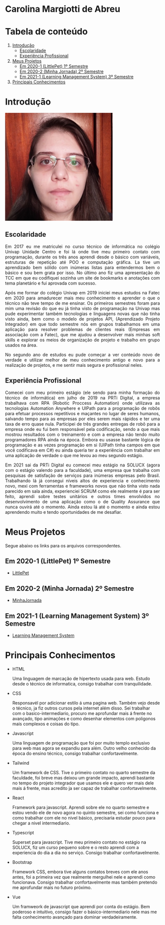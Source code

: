 # Carolina Margiotti de Abreu

# Tabela de conteúdo
1. [Introdução](#introdução)
    - [Escolaridade](#escolaridade)
    - [Experiência Profissional](#experiência-profissional)
2. [Meus Projetos](#meus-projetos)
    - [Em 2020-1 (LittlePet) 1º Semestre](#em-2020-1-littlepet-1º-semestre)
    - [Em 2020-2 (Minha Jornada) 2º Semestre](#em-2020-2-minha-jornada-2º-semestre)
    - [Em 2021-1 (Learning Management System) 3º Semestre](#em-2021-1-learning-management-system-3º-semestre)
 3. [Principais Conhecimentos](#principais-conhecimentos)

# Introdução
<img alt="foto minha" src="./imagens/eu.jpg" height="350">


## Escolaridade
<p align="justify">
Em 2017 eu me matriculei no curso técnico de informática no colégio Univap Unidade Centro e foi lá onde tive meu primeiro contato com programação, durante os três anos aprendi desde o básico com variáveis, estruturas de repetição até POO e computação gráfica. La tive um aprendizado bem sólido com inúmeras listas para entendermos bem o básico e sou bem grata por isso. No último ano fiz uma apresentação do TCC em que eu codifiquei sozinha um site de bookmarks e anotações com tema planetário e fui aprovada com sucesso.
</p>
<p align="justify">
Após me formar do colégio Univap em 2019 iniciei meus estudos na Fatec em 2020 para amadurecer mais meu conhecimento e aprender o que o técnico não teve tempo de me ensinar. Os primeiros semestres foram para mim uma revisão do que eu já tinha visto de programação na Univap mas pude experimentar também tecnologias e linguagens novas que não tinha visto ainda, bem como o modelo de projetos API, (Aprendizado Projeto Integrador) em que todo semestre nós em grupos trabalhamos em uma aplicação para resolver problemas de clientes reais (Empresas em associação com a Fatec), que me ajudou a desenvolver mais minhas soft skills e explorar os meios de organização de projeto e trabalho em grupo usados na área.
</p>
<p align="justify">
No segundo ano de estudos eu pude começar a ver conteúdo novo de verdade e utilizar melhor de meu conhecimento antigo e novo para a realização de projetos, e me sentir mais segura e profissional neles.
</p>

## Experiência Profissional
<p align="justify">
Comecei com meu primeiro estágio (ele sendo para minha formação do técnico de informática) em julho de 2019 na PRTi Digital, a empresa trabalhava com RPA (Robotic Proccess Automation) onde utilizava as tecnologias Automation Anywhere e UIPath para a programação de robôs para efetuar processos repetitivos e maçantes no lugar de seres humanos, salvando tempo para as empresas por eles serem mais rápidos e ter uma taxa de erro quase nula. Participei de três grandes entregas de robô para a empresa onde eu fui bem responsável pela codificação, sendo a que mais mostrou resultados com o treinamento e com a empresa não tendo muito programadores RPA ainda na época. Embora eu usasse bastante lógica de programação e as vezes programação em si (UIPath tinha campos em que você codificava em C#) eu ainda queria ter a experiência com trabalhar em uma aplicação de verdade o que me levou ao meu segundo estágio.
</p>
<p align="justify">
Em 2021 sai da PRTi Digital eu comecei meu estágio na SOLUCX (agora com o estágio valendo para a faculdade), uma empresa que trabalha com pesquisas de satisfação de serviços para inúmeras empresas pelo Brasil. Trabalhando lá já consegui níveis altos de experiencia e conhecimento novo, mexi com ferramentas e frameworks novos que não tinha visto nada parecido em sala ainda, experienciei SCRUM como ele realmente é para ser feito, aprendi sobre testes unitários e outros times envolvidos no desenvolvimento de uma aplicação como o de Quality Assurance que nunca ouvirá até o momento. Ainda estou lá até o momento e ainda estou aprendendo muito e tendo oportunidades de me desafiar.
</p>

# Meus Projetos
Segue abaixo os links para os arquivos correspondentes.

## Em 2020-1 (LittlePet) 1º Semestre
- [LittlePet](API1.md)

## Em 2020-2 (Minha Jornada) 2º Semestre
- [MinhaJornada](API2.md)

## Em 2021-1 (Learning Management System) 3º Semestre
- [Learning Management System](API3.md)

# Principais Conhecimentos

- HTML
    <p>
       Uma linguagem de marcação de hipertexto usada para web. Estudo desde o técnico de informatica, consigo trabalhar com tranquilidade.
    </p>
- CSS
        <p>
        Responsavél por adicionar estilo á uma pagina web. Também vejo desde o técnico, ja fiz outros cursos pela internet além disso. Sei trabalhar com o basico-intermediario, procuro me aprofundar mais á frente no avançado, tipo animações e como desenhar elementos com poligonos mais complexos e coisas do tipo.
    </p>
- Javascript
        <p>
        Uma linguagem de programação que foi por muito templo exclusivo para web mas agora se expandiu para além. Outro velho conhecido da época do ensino técnico, consigo trabalhar confortavelmente.
    </p>
- Tailwind
    <p>
        Um framework de CSS. Tive o primeiro contato no quarto semestre da faculdade, foi breve mas deixou um grande impacto, aprendi bastante no tempo do projeto integrador que usamos ele e quero ver mais dele mais á frente, mas acredito ja ser capaz de trabalhar confortavelmente.
    </p>
- React
    <p>
        Framework para javascript. Aprendi sobre ele no quarto semestre e estou vendo ele de novo agora no quinto semestre, sei como funciona e como trabalhar com ele no nivel básico, precisaria estudar pouco para chegar a nivel intermediario.
    </p>
- Typescript
        <p>
        Superset para javascript. Tive meu primeiro contato no estágio na SOLUCX, fiz um curso pequeno sobre e o resto aprendi com a experiencia do dia a dia no serviço. Consigo trabalhar confortavelmente.
    </p>
- Bootstrap
    <p>
        Framework CSS, embora tive alguns contatos breves com ele anos antes, foi a primeira vez que realmente mergulhei nele e aprendi como funcionava. Consigo trabalhar confortavelmente mas também pretendo me aprofundar mais no futuro próximo.
    <p>
- Vue
    <p>
        Um framweork de javascript que aprendi por conta do estágio. Bem poderoso e intuitivo, consigo fazer o básico-intermediario nele mas me falta conhecimento avançado para dominar verdadeiramente.
    </p>

    
